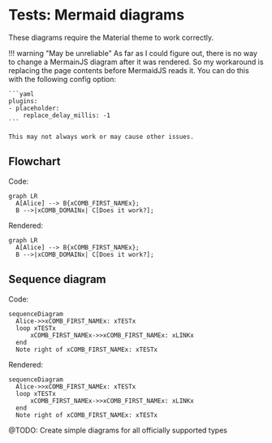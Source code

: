 # Tests: Mermaid diagrams

These diagrams require the Material theme to work correctly.

!!! warning "May be unreliable"
    As far as I could figure out, there is no way to change a MermainJS diagram after it was rendered.
    So my workaround is replacing the page contents before MermaidJS reads it.
    You can do this with the following config option:

    ```yaml
    plugins:
    - placeholder:
        replace_delay_millis: -1
    ```

    This may not always work or may cause other issues.

## Flowchart

Code:
```
graph LR
  A[Alice] --> B{xCOMB_FIRST_NAMEx};
  B -->|xCOMB_DOMAINx| C[Does it work?];
```

Rendered:
```mermaid
graph LR
  A[Alice] --> B{xCOMB_FIRST_NAMEx};
  B -->|xCOMB_DOMAINx| C[Does it work?];
```

## Sequence diagram

Code:
```
sequenceDiagram
  Alice->>xCOMB_FIRST_NAMEx: xTESTx
  loop xTESTx
      xCOMB_FIRST_NAMEx->>xCOMB_FIRST_NAMEx: xLINKx
  end
  Note right of xCOMB_FIRST_NAMEx: xTESTx
```

Rendered:
```mermaid
sequenceDiagram
  Alice->>xCOMB_FIRST_NAMEx: xTESTx
  loop xTESTx
      xCOMB_FIRST_NAMEx->>xCOMB_FIRST_NAMEx: xLINKx
  end
  Note right of xCOMB_FIRST_NAMEx: xTESTx
```


@TODO: Create simple diagrams for all officially supported types
